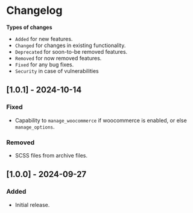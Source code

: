 # Changelog

**Types of changes**
* `Added` for new features.
* `Changed` for changes in existing functionality.
* `Deprecated` for soon-to-be removed features.
* `Removed` for now removed features.
* `Fixed` for any bug fixes.
* `Security` in case of vulnerabilities

## [1.0.1] - 2024-10-14
### Fixed
* Capability to `manage_woocommerce` if woocommerce is enabled, or else `manage_options`.

### Removed
* SCSS files from archive files.

## [1.0.0] - 2024-09-27
### Added
* Initial release.